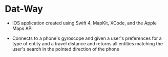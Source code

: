 # Dat-Way
- iOS application  created using Swift 4,  MapKit, XCode, and the Apple Maps API

- Connects to a phone's gyroscope and given a user's preferences for a type of entity and a travel distance and returns all entities matching the user's search in the pointed direction of the phone
